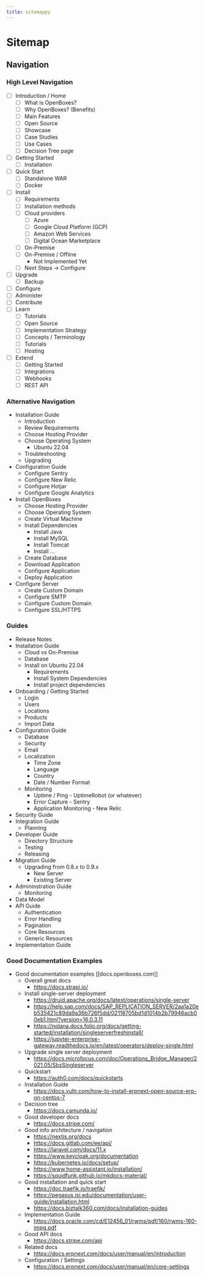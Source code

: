 ```yaml
---
title: sitemappy
---
```


# Sitemap

## Navigation
### High Level Navigation
- [ ] Introduction / Home
	- [ ] What is OpenBoxes?
	- [ ] Why OpenBoxes? (Benefits)
	- [ ] Main Features
	- [ ] Open Source
	- [ ] Showcase
	- [ ] Case Studies
	- [ ] Use Cases
	- [ ] Decision Tree page
- [ ] Getting Started
	- [ ] Installation
- [ ] Quick Start
	- [ ] Standalone WAR
	- [ ] Docker
- [ ] Install
	- [ ] Requirements
	- [ ] Installation methods
	- [ ] Cloud providers
		- [ ] Azure
		- [ ] Google Cloud Platform (GCP)
		- [ ] Amazon Web Services
		- [ ] Digital Ocean Marketplace
	- [ ] On-Premise
	- [ ] On-Premise / Offline
		- Not Implemented Yet
	- [ ] Next Steps -> Configure
- [ ] Upgrade
    - [ ] Backup
- [ ] Configure
- [ ] Administer
- [ ] Contribute
- [ ] Learn
    - [ ] Tutorials
    - [ ] Open Source
    - [ ] Implementation Strategy
    - [ ] Concepts / Terminology
    - [ ] Tutorials
    - [ ] Hosting
- [ ] Extend
    - [ ] Getting Started
    - [ ] Integrations
    - [ ] Webhooks
    - [ ] REST API
### Alternative Navigation
  - Installation Guide
	  - Introduction
	  - Review Requirements
	  - Choose Hosting Provider
	  - Choose Operating System
		  - Ubuntu 22.04
	  - Troubleshooting
	  - Upgrading
  - Configuration Guide
	  - Configure Sentry
	  - Configure New Relic
	  - Configure Hotjar
	  - Configure Google Analytics
  - Install OpenBoxes
	  - Choose Hosting Provider
	  - Choose Operating System
	  - Create Virtual Machine
	  - Install Dependencies
		  - Install Java
		  - Install MySQL
		  - Install Tomcat
		  - Install ...
	  - Create Database
	  - Download Application
	  - Configure Application
	  - Deploy Application
  - Configure Server
	  - Create Custom Domain
	  - Configure SMTP
	  - Configure Custom Domain
	  - Configure SSL/HTTPS

### Guides
- Release Notes
- Installation Guide
	- Cloud vs On-Premise
	- Database
	- Install on Ubuntu 22.04
		- Requirements
		- Install System Dependencies
		- Install project dependencies
- Onboarding / Getting Started
	- Login
	- Users
	- Locations
	- Products
	- Import Data
- Configuration Guide
	- Database
	- Security
	- Email
	- Localization
		- Time Zone
		- Language
		- Country
		- Date / Number Format
	- Monitoring
		- Uptime / Ping - UptimeRobot (or whatever)
		- Error Capture - Sentry
		- Application Monitoring - New Relic
- Security Guide
- Integration Guide
	- Planning
- Developer Guide
	- Directory Structure
	- Testing
	- Releasing
- Migration Guide
	- Upgrading from 0.8.x to 0.9.x
		- New Server
		- Existing Server
- Admininstration Guide
	- Monitoring
- Data Model
- API Guide
	- Authentication
	- Error Handling
	- Pagination
	- Core Resources
	- Generic Resources
- Implementation Guide


### Good Documentation Examples
- Good documentation examples [[docs.openboxes.com]]
	- Overall great docs
		- https://docs.strapi.io/
	- Install single-server deployment
		- https://druid.apache.org/docs/latest/operations/single-server
		- https://help.sap.com/docs/SAP_REPLICATION_SERVER/2aa1a20eb535421c89da9a36b726f5dd/02118705bd1d1014b2b79946acb00eb1.html?version=16.0.3.11
		- https://nolana.docs.folio.org/docs/getting-started/installation/singleserverfreshinstall/
		- https://jupyter-enterprise-gateway.readthedocs.io/en/latest/operators/deploy-single.html
	- Upgrade single server deployment
		- https://docs.microfocus.com/doc/Operations_Bridge_Manager/2021.05/SbsSingleserver
	- Quickstart
		- https://auth0.com/docs/quickstarts
	- Installation Guide
		- https://docs.vultr.com/how-to-install-erpnext-open-source-erp-on-centos-7
	- Decision tree
		- https://docs.camunda.io/
	- Good developer docs
		- https://docs.stripe.com/
	- Good info architecture / navigation
		- https://nextjs.org/docs
		- https://docs.gitlab.com/ee/api/
		- https://laravel.com/docs/11.x
		- https://www.keycloak.org/documentation
		- https://kubernetes.io/docs/setup/
		- https://www.home-assistant.io/installation/
		- https://squidfunk.github.io/mkdocs-material/
	- Good installation and quick start
		- https://doc.traefik.io/traefik/
		- https://pegasus.isi.edu/documentation/user-guide/installation.html
		- https://docs.biztalk360.com/docs/installation-guides
	- Implementation Guide
		- https://docs.oracle.com/cd/E12456_01/rwms/pdf/160/rwms-160-impg.pdf
	- Good API docs
		- https://docs.stripe.com/api
	- Related docs
		- https://docs.erpnext.com/docs/user/manual/en/introduction
	- Configuration / Settings
		- https://docs.erpnext.com/docs/user/manual/en/core-settings


